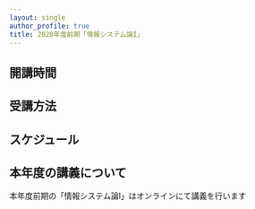 ```yaml
---
layout: single
author_profile: true
title: 2020年度前期「情報システム論I」
---
```



## 開講時間

## 受講方法

## スケジュール



## 本年度の講義について
本年度前期の「情報システム論I」はオンラインにて講義を行います
